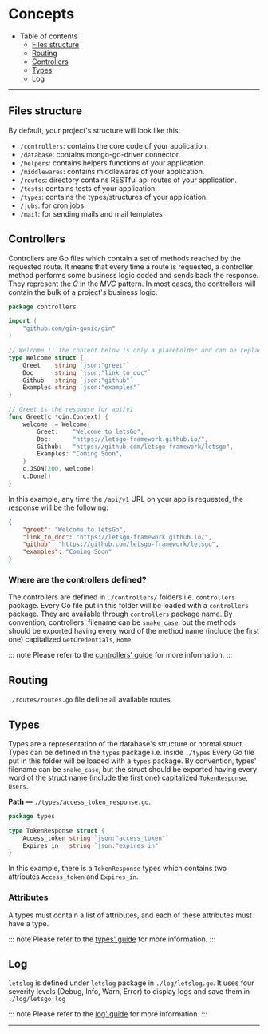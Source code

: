 # Concepts

  - Table of contents
    - [Files structure](#files-structure)
    - [Routing](#routing)
    - [Controllers](#controllers)
    - [Types](#types)
    - [Log](#log)
***

## Files structure

By default, your project's structure will look like this:

- `/controllers`: contains the core code of your application.
- `/database`: contains mongo-go-driver connector.
- `/helpers`: contains helpers functions of your application.
- `/middlewares`: contains middlewares of your application.
- `/routes`: directory contains RESTful api routes of your application.
- `/tests`: contains tests of your application.
- `/types`: contains the types/structures of your application.
- `/jobs`: for cron jobs
- `/mail`: for sending mails and mail templates

## Controllers

Controllers are Go files which contain a set of methods reached by the requested route. It means that every time a route is requested, a controller method performs some business logic coded and sends back the response. They represent the *C* in the *MVC* pattern. In most cases, the controllers will contain the bulk of a project's business logic.

```go
package controllers

import (
	"github.com/gin-gonic/gin"
)

// Welcome !! The content below is only a placeholder and can be replaced.
type Welcome struct {
	Greet    string `json:"greet"`
	Doc      string `json:"link_to_doc"`
	Github   string `json:"github"`
	Examples string `json:"examples"`
}

// Greet is the response for api/v1
func Greet(c *gin.Context) {
	welcome := Welcome{
		Greet:    "Welcome to letsGo",
		Doc:      "https://letsgo-framework.github.io/",
		Github:   "https://github.com/letsgo-framework/letsgo",
		Examples: "Coming Soon",
	}
	c.JSON(200, welcome)
	c.Done()
}
```

In this example, any time the `/api/v1` URL on your app is requested, the response will be the following: 
```json
{
    "greet": "Welcome to letsGo",
    "link_to_doc": "https://letsgo-framework.github.io/",
    "github": "https://github.com/letsgo-framework/letsgo",
    "examples": "Coming Soon"
}
```

### Where are the controllers defined?

The controllers are defined in `./controllers/` folders i.e. `controllers` package. Every Go file put in this folder will be loaded with a `controllers` package. They are available through `controllers` package name. By convention, controllers' filename can be `snake_case`, but the methods should be exported having every word of the method name (include the first one) capitalized `GetCredentials`, `Home`.

::: note
Please refer to the [controllers' guide](../guides/controllers.md) for more information.
:::

## Routing

`./routes/routes.go` file define all available routes.

## Types

Types are a representation of the database's structure or normal struct. Types can be defined in the `types` package i.e. inside `./types`
Every Go file put in this folder will be loaded with a `types` package. By convention, types' filename can be `snake_case`, but the struct should be exported having every word of the struct name (include the first one) capitalized `TokenResponse`, `Users`.

**Path —** `./types/access_token_response.go`. 
```go
package types

type TokenResponse struct {
	Access_token string `json:"access_token"`
	Expires_in   string `json:"expires_in"`
}
```

In this example, there is a `TokenResponse` types which contains two attributes `Access_token` and `Expires_in`.

### Attributes

A types must contain a list of attributes, and each of these attributes must have a type.

::: note
Please refer to the [types' guide](../guides/types.md) for more information.
:::

## Log

`letslog` is defined under `letslog` package in `./log/letslog.go`. It uses four severity levels (Debug, Info, Warn, Error) to display logs and save them in `./log/letsgo.log`

::: note
Please refer to the [log' guide](../guides/log.md) for more information.
:::
***
